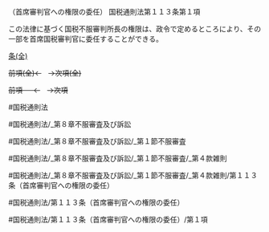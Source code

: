 （首席審判官への権限の委任）
国税通則法第１１３条第１項

この法律に基づく国税不服審判所長の権限は、政令で定めるところにより、その一部を首席国税審判官に委任することができる。

[条(全)](国税通則法＿＿＿＿＿第１１３条_.md)

~~前項(全)←~~　~~→次項(全)~~

~~前項 　 ←~~　~~→次項~~



#国税通則法

#国税通則法/_第８章不服審査及び訴訟

#国税通則法/_第８章不服審査及び訴訟/_第１節不服審査

#国税通則法/_第８章不服審査及び訴訟/_第１節不服審査/_第４款雑則

#国税通則法/_第８章不服審査及び訴訟/_第１節不服審査/_第４款雑則/第１１３条（首席審判官への権限の委任）

#国税通則法/第１１３条（首席審判官への権限の委任）

#国税通則法/第１１３条（首席審判官への権限の委任）/第１項

